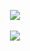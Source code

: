 <p align=center>
  <a href="https://ko-fi.com/M4M727GDD"><img src = "https://www.ko-fi.com/img/githubbutton_sm.svg"></a><br/><br/>
  <img src="https://github-readme-stats.vercel.app/api?username=zac694&count_private=true&theme=dark&hide_border=true&line_height=20&show_icons=true&hide_title=true&include_all_commits=true&hide=stars"/><br/>
</p>
